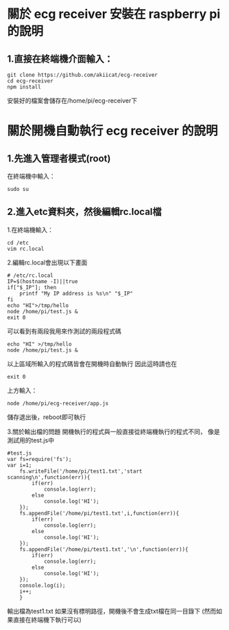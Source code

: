 #  關於 ecg receiver 安裝在 raspberry pi 的說明
## 1.直接在終端機介面輸入：
```
git clone https://github.com/akiicat/ecg-receiver
cd ecg-receiver
npm install
```
安裝好的檔案會儲存在/home/pi/ecg-receiver下


# 關於開機自動執行 ecg receiver 的說明
## 1.先進入管理者模式(root)
在終端機中輸入：
```
sudo su
```
## 2.進入etc資料夾，然後編輯rc.local檔
1.在終端機輸入：
```
cd /etc
vim rc.local
```

2.編輯rc.local會出現以下畫面

```shell
# /etc/rc.local
IP=$(hostname -I)||true
if["$_IP"]; then
    printf "My IP address is %s\n" "$_IP"
fi
echo "HI">/tmp/hello
node /home/pi/test.js &
exit 0
```
可以看到有兩段我用來作測試的兩段程式碼
```
echo "HI" >/tmp/hello
node /home/pi/test.js &
```
以上區域所輸入的程式碼皆會在開機時自動執行
因此這時請也在
```
exit 0
```
上方輸入：
```
node /home/pi/ecg-receiver/app.js
```
儲存退出後，reboot即可執行

3.關於輸出檔的問題
開機執行的程式與一般直接從終端機執行的程式不同，
像是測試用的test.js中
```shell
#test.js
var fs=require('fs');
var i=1;
    fs.writeFile('/home/pi/test1.txt','start scanning\n',function(err)){
        if(err)
            console.log(err);
        else 
            console.log('HI');
    });
    fs.appendFile('/home/pi/test1.txt',i,function(err)){
        if(err)
            console.log(err);
        else 
            console.log('HI');
    });
    fs.appendFile('/home/pi/test1.txt','\n',function(err)){
        if(err)
            console.log(err);
        else 
            console.log('HI');
    });
    console.log(i);
    i++;
    }
```
輸出檔為test1.txt
如果沒有標明路徑，開機後不會生成txt檔在同一目錄下
(然而如果直接在終端機下執行可以)
